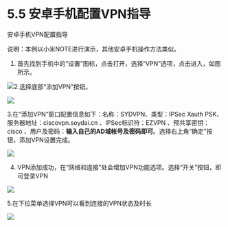 # 5.5 安卓手机配置VPN指导

安卓手机VPN配置指导

说明：本例以小米NOTE进行演示，其他安卓手机操作方法类似。

1. 首先找到手机中的“设置”图标，点击打开，选择“VPN”选项，点击进入，如图所示。

![](/assets/import56.png)2.选择底部“添加VPN”按钮。

![](/assets/import54.png)

3.在“添加VPN”窗口配置信息如下：名称：SYDVPN、类型：IPSec Xauth PSK、服务器地址：ciscovpn.soydai.cn 、IPSec标识符：EZVPN 、预共享密钥：cisco 、用户及密码：**输入自己的AD域帐号及密码即可**。选择右上角“确定”按钮，添加VPN设置完成。

![](/assets/import59.png)

4. VPN添加成功，在“网络和连接”处会增加VPN功能选项。选择“开关”按钮，即可登录VPN

![](/assets/import57.png)

5.在下拉菜单选择VPN可以看到连接的VPN状态及时长

![](/assets/import58.png)

